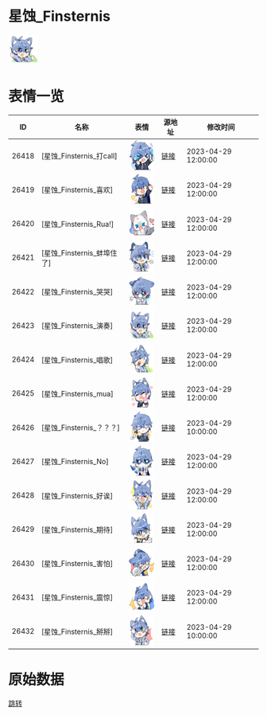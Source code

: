 # 星蚀_Finsternis

<img src="./cover.png" height="60" alt="cover" />

# 表情一览

|ID|名称|表情|源地址|修改时间|
|----|----|----|----|----|
|26418|[星蚀_Finsternis_打call]|<img src="./pic/026418_%5B星蚀_Finsternis_打call%5D.png" height="60" alt="打call"/>|[链接](https://i0.hdslb.com/bfs/garb/57c6ae2c8c587eb1ab3b400bd75b0b6dd902c058.png)|2023-04-29 12:00:00|
|26419|[星蚀_Finsternis_喜欢]|<img src="./pic/026419_%5B星蚀_Finsternis_喜欢%5D.png" height="60" alt="喜欢"/>|[链接](https://i0.hdslb.com/bfs/garb/e90067ae48c2f57a538e5f2b6d6ad0311172681e.png)|2023-04-29 12:00:00|
|26420|[星蚀_Finsternis_Rua!]|<img src="./pic/026420_%5B星蚀_Finsternis_Rua!%5D.png" height="60" alt="Rua!"/>|[链接](https://i0.hdslb.com/bfs/garb/55a464481a9068bc538dd5f5ee2e1b0a7e3c2e0b.png)|2023-04-29 12:00:00|
|26421|[星蚀_Finsternis_蚌埠住了]|<img src="./pic/026421_%5B星蚀_Finsternis_蚌埠住了%5D.png" height="60" alt="蚌埠住了"/>|[链接](https://i0.hdslb.com/bfs/garb/4cf400e55c2f2d79ca4111eb5fb24632808eb3c7.png)|2023-04-29 12:00:00|
|26422|[星蚀_Finsternis_哭哭]|<img src="./pic/026422_%5B星蚀_Finsternis_哭哭%5D.png" height="60" alt="哭哭"/>|[链接](https://i0.hdslb.com/bfs/garb/52287f15df5c3c082c47d8198b395c285c4d0996.png)|2023-04-29 12:00:00|
|26423|[星蚀_Finsternis_演奏]|<img src="./pic/026423_%5B星蚀_Finsternis_演奏%5D.png" height="60" alt="演奏"/>|[链接](https://i0.hdslb.com/bfs/garb/abc1565193f5e94a5261bb93a446628b811b744c.png)|2023-04-29 12:00:00|
|26424|[星蚀_Finsternis_唱歌]|<img src="./pic/026424_%5B星蚀_Finsternis_唱歌%5D.png" height="60" alt="唱歌"/>|[链接](https://i0.hdslb.com/bfs/garb/3455d65c9061109e123828def9a3e24aa52e8511.png)|2023-04-29 12:00:00|
|26425|[星蚀_Finsternis_mua]|<img src="./pic/026425_%5B星蚀_Finsternis_mua%5D.png" height="60" alt="mua"/>|[链接](https://i0.hdslb.com/bfs/garb/ff61e3f120c9a048544af3360a4b8e8bdc1a9091.png)|2023-04-29 12:00:00|
|26426|[星蚀_Finsternis_？？？]|<img src="./pic/026426_%5B星蚀_Finsternis_？？？%5D.png" height="60" alt="？？？"/>|[链接](https://i0.hdslb.com/bfs/garb/10abb392e945023bbed2b04c63a589e2010898ca.png)|2023-04-29 10:00:00|
|26427|[星蚀_Finsternis_No]|<img src="./pic/026427_%5B星蚀_Finsternis_No%5D.png" height="60" alt="No"/>|[链接](https://i0.hdslb.com/bfs/garb/f1929b533f7468502abf699e17087d484109588a.png)|2023-04-29 12:00:00|
|26428|[星蚀_Finsternis_好诶]|<img src="./pic/026428_%5B星蚀_Finsternis_好诶%5D.png" height="60" alt="好诶"/>|[链接](https://i0.hdslb.com/bfs/garb/16114ef0fca971689e9c1c0ba0ac79e9c82d2775.png)|2023-04-29 12:00:00|
|26429|[星蚀_Finsternis_期待]|<img src="./pic/026429_%5B星蚀_Finsternis_期待%5D.png" height="60" alt="期待"/>|[链接](https://i0.hdslb.com/bfs/garb/ed657a317178d570e11eb21476a478b17df3faed.png)|2023-04-29 12:00:00|
|26430|[星蚀_Finsternis_害怕]|<img src="./pic/026430_%5B星蚀_Finsternis_害怕%5D.png" height="60" alt="害怕"/>|[链接](https://i0.hdslb.com/bfs/garb/39e3a7fb52bfcf0e52498e550d515403db42f83b.png)|2023-04-29 12:00:00|
|26431|[星蚀_Finsternis_震惊]|<img src="./pic/026431_%5B星蚀_Finsternis_震惊%5D.png" height="60" alt="震惊"/>|[链接](https://i0.hdslb.com/bfs/garb/417c594b401555df5fe51582c8d4a6b8947b3704.png)|2023-04-29 12:00:00|
|26432|[星蚀_Finsternis_掰掰]|<img src="./pic/026432_%5B星蚀_Finsternis_掰掰%5D.png" height="60" alt="掰掰"/>|[链接](https://i0.hdslb.com/bfs/garb/24f73f4ebb8af225cc1b013cfb5cd30534dbe590.png)|2023-04-29 10:00:00|

# 原始数据

[跳转](./raw.json)

